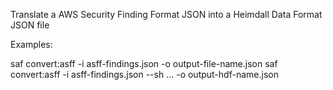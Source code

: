 Translate a AWS Security Finding Format JSON into a Heimdall Data Format JSON file

Examples:

  saf convert:asff -i asff-findings.json -o output-file-name.json
  saf convert:asff -i asff-findings.json --sh <standard-1-json> ... <standard-n-json> -o output-hdf-name.json
